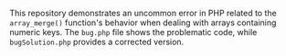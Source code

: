 This repository demonstrates an uncommon error in PHP related to the `array_merge()` function's behavior when dealing with arrays containing numeric keys.  The `bug.php` file shows the problematic code, while `bugSolution.php` provides a corrected version.